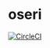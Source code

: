 # oseri

[![CircleCI](https://circleci.com/gh/kogai/oseri.svg?style=svg)](https://circleci.com/gh/kogai/oseri)
